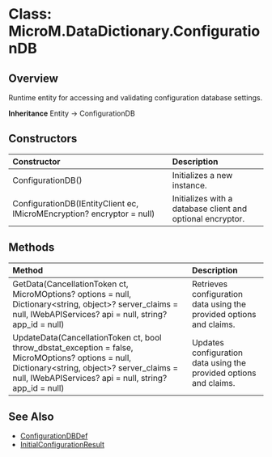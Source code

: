﻿# Class: MicroM.DataDictionary.ConfigurationDB
## Overview
Runtime entity for accessing and validating configuration database settings.

**Inheritance**
Entity<ConfigurationDBDef> -> ConfigurationDB

## Constructors
| Constructor | Description |
|:------------|:-------------|
| ConfigurationDB() | Initializes a new instance. |
| ConfigurationDB(IEntityClient ec, IMicroMEncryption? encryptor = null) | Initializes with a database client and optional encryptor. |

## Methods
| Method | Description |
|:------------|:-------------|
| GetData(CancellationToken ct, MicroMOptions? options = null, Dictionary<string, object>? server_claims = null, IWebAPIServices? api = null, string? app_id = null) | Retrieves configuration data using the provided options and claims. |
| UpdateData(CancellationToken ct, bool throw_dbstat_exception = false, MicroMOptions? options = null, Dictionary<string, object>? server_claims = null, IWebAPIServices? api = null, string? app_id = null) | Updates configuration data using the provided options and claims. |

## See Also
- [ConfigurationDBDef](../ConfigurationDBDef/index.md)
- [InitialConfigurationResult](../InitialConfigurationResult/index.md)

